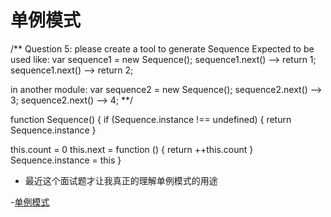 # 单例模式

/**
  Question 5: please create a tool to generate Sequence
  Expected to be used like:
  var sequence1 = new Sequence();
  sequence1.next() --> return 1;
  sequence1.next() --> return 2;
  
  in another module:
  var sequence2 = new Sequence();
  sequence2.next() --> 3;
  sequence2.next() --> 4;
**/

function Sequence() {
  if (Sequence.instance !== undefined) {
    return Sequence.instance
  }

  this.count = 0
  this.next = function () {
    return ++this.count
  }
  Sequence.instance = this
}


- 最近这个面试题才让我真正的理解单例模式的用途


-[单例模式](https://www.cnblogs.com/chris-oil/p/4092865.html )
